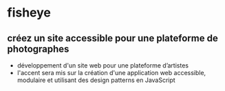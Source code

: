 # fisheye

## créez un site accessible pour une plateforme de photographes

- développement d'un site web pour une plateforme d’artistes
- l'accent sera mis sur la création d'une application web accessible, modulaire et utilisant des design patterns en JavaScript

